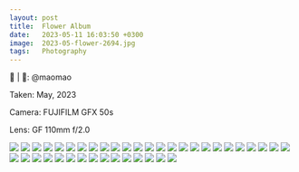 ```yaml
---
layout: post
title:  Flower Album
date:   2023-05-11 16:03:50 +0300
image:  2023-05-flower-2694.jpg
tags:   Photography
---
```

🌸 | 📸: @maomao

Taken: May, 2023

Camera: FUJIFILM GFX 50s

Lens: GF 110mm f/2.0

![]({{site.baseurl}}/img/2023-05-flower-2642.jpg)
![]({{site.baseurl}}/img/2023-05-flower-2656.jpg)
![]({{site.baseurl}}/img/2023-05-flower-2681.jpg)
![]({{site.baseurl}}/img/2023-05-flower-2722.jpg)
![]({{site.baseurl}}/img/2023-05-flower-2694.jpg)
![]({{site.baseurl}}/img/2023-05-flower-2858.jpg)
![]({{site.baseurl}}/img/2023-05-flower-2678.jpg)
![]({{site.baseurl}}/img/2023-05-flower-2877.jpg)
![]({{site.baseurl}}/img/2023-05-flower-2651.jpg)
![]({{site.baseurl}}/img/2023-05-flower-2691.jpg)
![]({{site.baseurl}}/img/2023-05-flower-2646.jpg)
![]({{site.baseurl}}/img/2023-05-flower-2621.jpg)
![]({{site.baseurl}}/img/2023-05-flower-2741.jpg)
![]({{site.baseurl}}/img/2023-05-flower-2636.jpg)
![]({{site.baseurl}}/img/2023-05-flower-2597.jpg)
![]({{site.baseurl}}/img/2023-05-flower-2781.jpg)
![]({{site.baseurl}}/img/2023-05-flower-2627.jpg)
![]({{site.baseurl}}/img/2023-05-flower-2785.jpg)
![]({{site.baseurl}}/img/2023-05-flower-2546.jpg)
![]({{site.baseurl}}/img/2023-05-flower-2779.jpg)
![]({{site.baseurl}}/img/2023-05-flower-2562.jpg)
![]({{site.baseurl}}/img/2023-05-flower-2826.jpg)
![]({{site.baseurl}}/img/2023-05-flower-2617.jpg)
![]({{site.baseurl}}/img/2023-05-flower-2763.jpg)
![]({{site.baseurl}}/img/2023-05-flower-2788.jpg)
![]({{site.baseurl}}/img/2023-05-flower-2776.jpg)
![]({{site.baseurl}}/img/2023-05-flower-2831.jpg)
![]({{site.baseurl}}/img/2023-05-flower-2612.jpg)
![]({{site.baseurl}}/img/2023-05-flower-2821.jpg)
![]({{site.baseurl}}/img/2023-05-flower-2759.jpg)
![]({{site.baseurl}}/img/2023-05-flower-2765.jpg)
![]({{site.baseurl}}/img/2023-05-flower-2703.jpg)
![]({{site.baseurl}}/img/2023-05-flower-2702.jpg)
![]({{site.baseurl}}/img/2023-05-flower-2716.jpg)
![]({{site.baseurl}}/img/2023-05-flower-2528.jpg)
![]({{site.baseurl}}/img/2023-05-flower-2660.jpg)
![]({{site.baseurl}}/img/2023-05-flower-2700.jpg)
![]({{site.baseurl}}/img/2023-05-flower-2728.jpg)
![]({{site.baseurl}}/img/2023-05-flower-2729.jpg)
![]({{site.baseurl}}/img/2023-05-flower-2711.jpg)

